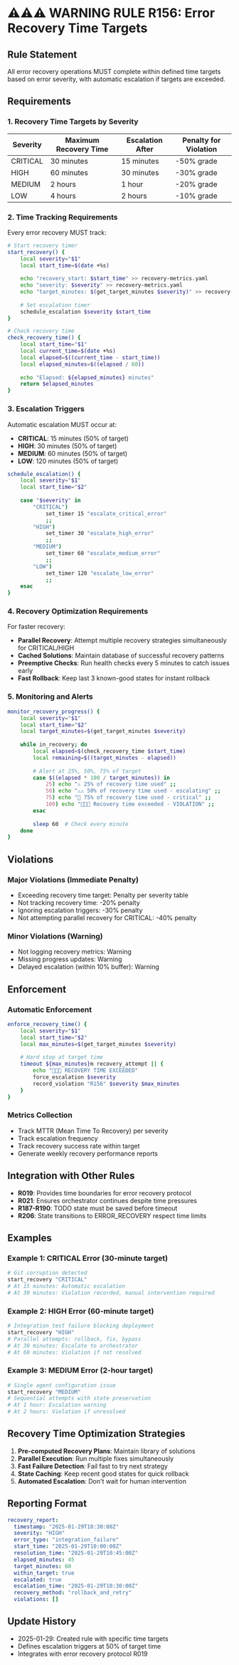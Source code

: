 # ⚠️⚠️⚠️ WARNING RULE R156: Error Recovery Time Targets

## Rule Statement
All error recovery operations MUST complete within defined time targets based on error severity, with automatic escalation if targets are exceeded.

## Requirements

### 1. Recovery Time Targets by Severity

| Severity | Maximum Recovery Time | Escalation After | Penalty for Violation |
|----------|----------------------|------------------|----------------------|
| CRITICAL | 30 minutes | 15 minutes | -50% grade |
| HIGH | 60 minutes | 30 minutes | -30% grade |
| MEDIUM | 2 hours | 1 hour | -20% grade |
| LOW | 4 hours | 2 hours | -10% grade |

### 2. Time Tracking Requirements

Every error recovery MUST track:
```bash
# Start recovery timer
start_recovery() {
    local severity="$1"
    local start_time=$(date +%s)
    
    echo "recovery_start: $start_time" >> recovery-metrics.yaml
    echo "severity: $severity" >> recovery-metrics.yaml
    echo "target_minutes: $(get_target_minutes $severity)" >> recovery-metrics.yaml
    
    # Set escalation timer
    schedule_escalation $severity $start_time
}

# Check recovery time
check_recovery_time() {
    local start_time="$1"
    local current_time=$(date +%s)
    local elapsed=$((current_time - start_time))
    local elapsed_minutes=$((elapsed / 60))
    
    echo "Elapsed: ${elapsed_minutes} minutes"
    return $elapsed_minutes
}
```

### 3. Escalation Triggers

Automatic escalation MUST occur at:
- **CRITICAL**: 15 minutes (50% of target)
- **HIGH**: 30 minutes (50% of target)
- **MEDIUM**: 60 minutes (50% of target)
- **LOW**: 120 minutes (50% of target)

```bash
schedule_escalation() {
    local severity="$1"
    local start_time="$2"
    
    case "$severity" in
        "CRITICAL")
            set_timer 15 "escalate_critical_error"
            ;;
        "HIGH")
            set_timer 30 "escalate_high_error"
            ;;
        "MEDIUM")
            set_timer 60 "escalate_medium_error"
            ;;
        "LOW")
            set_timer 120 "escalate_low_error"
            ;;
    esac
}
```

### 4. Recovery Optimization Requirements

For faster recovery:
- **Parallel Recovery**: Attempt multiple recovery strategies simultaneously for CRITICAL/HIGH
- **Cached Solutions**: Maintain database of successful recovery patterns
- **Preemptive Checks**: Run health checks every 5 minutes to catch issues early
- **Fast Rollback**: Keep last 3 known-good states for instant rollback

### 5. Monitoring and Alerts

```bash
monitor_recovery_progress() {
    local severity="$1"
    local start_time="$2"
    local target_minutes=$(get_target_minutes $severity)
    
    while in_recovery; do
        local elapsed=$(check_recovery_time $start_time)
        local remaining=$((target_minutes - elapsed))
        
        # Alert at 25%, 50%, 75% of target
        case $((elapsed * 100 / target_minutes)) in
            25) echo "⚠️ 25% of recovery time used" ;;
            50) echo "⚠️⚠️ 50% of recovery time used - escalating" ;;
            75) echo "🚨 75% of recovery time used - critical" ;;
            100) echo "🚨🚨🚨 Recovery time exceeded - VIOLATION" ;;
        esac
        
        sleep 60  # Check every minute
    done
}
```

## Violations

### Major Violations (Immediate Penalty)
- Exceeding recovery time target: Penalty per severity table
- Not tracking recovery time: -20% penalty
- Ignoring escalation triggers: -30% penalty
- Not attempting parallel recovery for CRITICAL: -40% penalty

### Minor Violations (Warning)
- Not logging recovery metrics: Warning
- Missing progress updates: Warning
- Delayed escalation (within 10% buffer): Warning

## Enforcement

### Automatic Enforcement
```bash
enforce_recovery_time() {
    local severity="$1"
    local start_time="$2"
    local max_minutes=$(get_target_minutes $severity)
    
    # Hard stop at target time
    timeout ${max_minutes}m recovery_attempt || {
        echo "🚨🚨🚨 RECOVERY TIME EXCEEDED"
        force_escalation $severity
        record_violation "R156" $severity $max_minutes
    }
}
```

### Metrics Collection
- Track MTTR (Mean Time To Recovery) per severity
- Track escalation frequency
- Track recovery success rate within target
- Generate weekly recovery performance reports

## Integration with Other Rules

- **R019**: Provides time boundaries for error recovery protocol
- **R021**: Ensures orchestrator continues despite time pressures
- **R187-R190**: TODO state must be saved before timeout
- **R206**: State transitions to ERROR_RECOVERY respect time limits

## Examples

### Example 1: CRITICAL Error (30-minute target)
```bash
# Git corruption detected
start_recovery "CRITICAL"
# At 15 minutes: Automatic escalation
# At 30 minutes: Violation recorded, manual intervention required
```

### Example 2: HIGH Error (60-minute target)
```bash
# Integration test failure blocking deployment
start_recovery "HIGH"
# Parallel attempts: rollback, fix, bypass
# At 30 minutes: Escalate to orchestrator
# At 60 minutes: Violation if not resolved
```

### Example 3: MEDIUM Error (2-hour target)
```bash
# Single agent configuration issue
start_recovery "MEDIUM"
# Sequential attempts with state preservation
# At 1 hour: Escalation warning
# At 2 hours: Violation if unresolved
```

## Recovery Time Optimization Strategies

1. **Pre-computed Recovery Plans**: Maintain library of solutions
2. **Parallel Execution**: Run multiple fixes simultaneously
3. **Fast Failure Detection**: Fail fast to try next strategy
4. **State Caching**: Keep recent good states for quick rollback
5. **Automated Escalation**: Don't wait for human intervention

## Reporting Format
```yaml
recovery_report:
  timestamp: "2025-01-29T10:30:00Z"
  severity: "HIGH"
  error_type: "integration_failure"
  start_time: "2025-01-29T10:00:00Z"
  resolution_time: "2025-01-29T10:45:00Z"
  elapsed_minutes: 45
  target_minutes: 60
  within_target: true
  escalated: true
  escalation_time: "2025-01-29T10:30:00Z"
  recovery_method: "rollback_and_retry"
  violations: []
```

## Update History
- 2025-01-29: Created rule with specific time targets
- Defines escalation triggers at 50% of target time
- Integrates with error recovery protocol R019